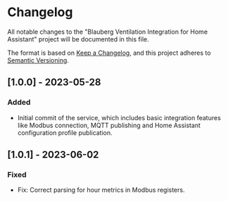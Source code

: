 # Changelog

All notable changes to the "Blauberg Ventilation Integration for Home Assistant" project will be documented in this file.

The format is based on [Keep a Changelog](https://keepachangelog.com/en/1.0.0/), and this project adheres to [Semantic Versioning](https://semver.org/spec/v2.0.0.html).


## [1.0.0] - 2023-05-28

### Added
- Initial commit of the service, which includes basic integration features like Modbus connection, MQTT publishing and Home Assistant configuration profile publication.


## [1.0.1] - 2023-06-02

### Fixed
- Fix: Correct parsing for hour metrics in Modbus registers.
